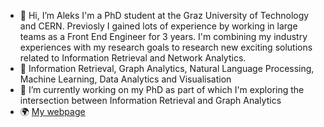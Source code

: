 - 👋 Hi, I’m Aleks I'm a PhD student at the Graz University of Technology and CERN. Previosly I gained lots of experience by working in large teams as a Front End Engineer for 3 years. I'm combining my industry experiences with my research goals to research new exciting solutions related to Information Retrieval and Network Analytics. 
- 👀 Information Retrieval, Graph Analytics, Natural Language Processing, Machine Learning, Data Analytics and Visualisation
- 🌱 I’m currently working on my PhD as part of which I'm exploring the intersection between Information Retrieval and Graph Analytics
- 🌍 [My webpage](https://abobic.com/)

<!---
aleksabobic/aleksabobic is a ✨ special ✨ repository because its `README.md` (this file) appears on your GitHub profile.
You can click the Preview link to take a look at your changes.
--->
